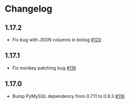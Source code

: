 # Changelog

## 1.17.2
  * Fix bug with JSON columns in binlog [#120](https://github.com/singer-io/tap-mysql/pull/120)

## 1.17.1
  * Fix monkey patching bug [#118](https://github.com/singer-io/tap-mysql/pull/118)

## 1.17.0
  * Bump PyMySQL dependency from 0.7.11 to 0.9.3 [#116](https://github.com/singer-io/tap-mysql/pull/116)
